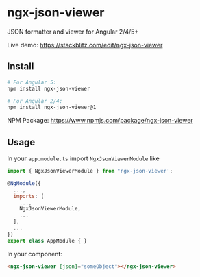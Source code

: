 # ngx-json-viewer

JSON formatter and viewer for Angular 2/4/5+

Live demo: https://stackblitz.com/edit/ngx-json-viewer

## Install
```bash
# For Angular 5:
npm install ngx-json-viewer

# For Angular 2/4:
npm install ngx-json-viewer@1
```
NPM Package: https://www.npmjs.com/package/ngx-json-viewer

## Usage

In your `app.module.ts` import `NgxJsonViewerModule` like
```js
import { NgxJsonViewerModule } from 'ngx-json-viewer';

@NgModule({
  ...,
  imports: [
    ...,
    NgxJsonViewerModule,
    ...
  ],
  ...
})
export class AppModule { }
```

In your component:
```html
<ngx-json-viewer [json]="someObject"></ngx-json-viewer>
```
